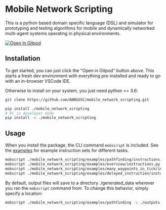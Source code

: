 # Mobile Network Scripting

This is a python based domain specific language (DSL) and simulator for 
prototyping and testing algorithms for mobile and dynamically networked 
multi-agent systems operating in physical environments. 

[![Open In Gitpod](https://gitpod.io/button/open-in-gitpod.svg)](https://gitpod.io/#https://github.com/ANRGUSC/mobile_network_scripting.git)

## Installation
To get started, you can just click the "Open in Gitpod" button above.
This starts a fresh dev environment with everything pre-installed and ready to 
go with an in-browser VSCode IDE. 

Otherwise to install on your system, you just need python >= 3.6:

```bash
git clone https://github.com/ANRGUSC/mobile_network_scripting.git 

pip install ./mobile_network_scripting 
# Or in developer mode
pip install -e ./mobile_network_scripting
```

## Usage 
When you install the package, the CLI command ```mobscript``` is included.
See the [examples](./examples) for example instruction sets for different tasks.

```bash 
mobscript ./mobile_network_scripting/examples/pathfinding/instructions.py
mobscript ./mobile_network_scripting/examples/overview/instructions.py
mobscript ./mobile_network_scripting/examples/many_waypoints_in_tick/instructions.py
mobscript ./mobile_network_scripting/examples/delayed_instruction/instructions.py
```

By default, output files will save to a directory ./generated_data wherever 
you ran the ```mobscript``` command from. 
To change this behavior, simply specify a location:

```bash
mobscript ./mobile_network_scripting/examples/pathfinding -o ./outputs
```
